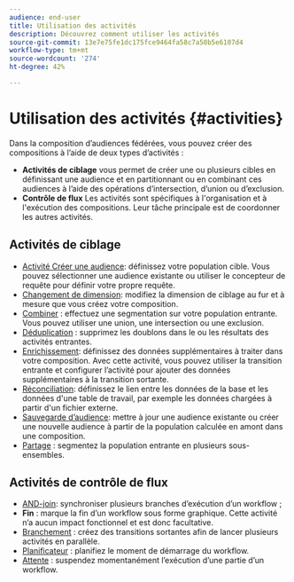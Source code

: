 ```yaml
---
audience: end-user
title: Utilisation des activités
description: Découvrez comment utiliser les activités
source-git-commit: 13e7e75fe1dc175fce9464fa58c7a50b5e6107d4
workflow-type: tm+mt
source-wordcount: '274'
ht-degree: 42%

---
```



# Utilisation des activités {#activities}

Dans la composition d’audiences fédérées, vous pouvez créer des compositions à l’aide de deux types d’activités :

* **Activités de ciblage** vous permet de créer une ou plusieurs cibles en définissant une audience et en partitionnant ou en combinant ces audiences à l’aide des opérations d’intersection, d’union ou d’exclusion.
* **Contrôle de flux** Les activités sont spécifiques à l&#39;organisation et à l&#39;exécution des compositions. Leur tâche principale est de coordonner les autres activités.

## Activités de ciblage

* [Activité Créer une audience](build-audience.md): définissez votre population cible. Vous pouvez sélectionner une audience existante ou utiliser le concepteur de requête pour définir votre propre requête.
* [Changement de dimension](change-dimension.md): modifiez la dimension de ciblage au fur et à mesure que vous créez votre composition.
* [Combiner](combine.md) : effectuez une segmentation sur votre population entrante. Vous pouvez utiliser une union, une intersection ou une exclusion.
* [Déduplication](deduplication.md) : supprimez les doublons dans le ou les résultats des activités entrantes.
* [Enrichissement](enrichment.md): définissez des données supplémentaires à traiter dans votre composition. Avec cette activité, vous pouvez utiliser la transition entrante et configurer l’activité pour ajouter des données supplémentaires à la transition sortante.
* [Réconciliation](reconciliation.md): définissez le lien entre les données de la base et les données d&#39;une table de travail, par exemple les données chargées à partir d&#39;un fichier externe.
* [Sauvegarde d’audience](save-audience.md): mettre à jour une audience existante ou créer une nouvelle audience à partir de la population calculée en amont dans une composition.
* [Partage](split.md) : segmentez la population entrante en plusieurs sous-ensembles.

## Activités de contrôle de flux

* [AND-join](and-join.md): synchroniser plusieurs branches d’exécution d’un workflow ;
* **Fin** : marque la fin d’un workflow sous forme graphique. Cette activité n’a aucun impact fonctionnel et est donc facultative.
* [Branchement](fork.md) : créez des transitions sortantes afin de lancer plusieurs activités en parallèle.
* [Planificateur](scheduler.md) : planifiez le moment de démarrage du workflow.
* [Attente](wait.md) : suspendez momentanément l’exécution d’une partie d’un workflow.
